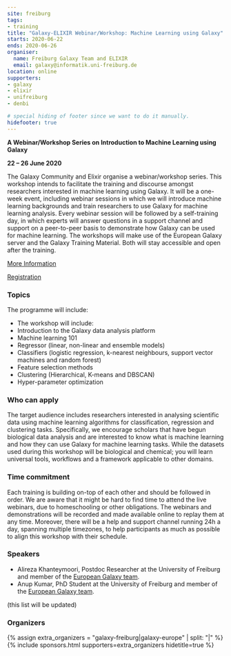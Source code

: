 ```yaml
---
site: freiburg
tags:
- training
title: "Galaxy-ELIXIR Webinar/Workshop: Machine Learning using Galaxy"
starts: 2020-06-22
ends: 2020-06-26
organiser:
  name: Freiburg Galaxy Team and ELIXIR
  email: galaxy@informatik.uni-freiburg.de
location: online
supporters:
- galaxy
- elixir
- unifreiburg
- denbi

# special hiding of footer since we want to do it manually.
hidefooter: true
---
```



**A Webinar/Workshop Series on Introduction to Machine Learning using Galaxy**

**22 – 26 June 2020**

The Galaxy Community and Elixir organise a webinar/workshop series. This workshop intends to facilitate the training and discourse amongst researchers interested in machine learning using Galaxy. It will be a one-week event, including webinar sessions in which we will introduce machine learning backgrounds and  train researchers to use Galaxy for machine learning analysis. Every webinar session will be followed by a self-training day, in which experts will answer questions in a support channel and support on a peer-to-peer basis to demonstrate how Galaxy can be used for machine learning. The workshops will make use of the European Galaxy server and the Galaxy Training Material. Both will stay accessible and open after the training.

[More Information](https://docs.google.com/document/d/1Ug93xz-ogrn8bhjKUsOQQSxNtWZoR3gFOfOHXs4F1nc/preview)

[Registration](https://elixir-europe.org/events/machine-learning-using-galaxy-webinar-workshop-series)


### Topics
The programme will include:
* The workshop will include:
* Introduction to the Galaxy data analysis platform
* Machine learning 101
* Regressor (linear, non-linear and ensemble models)
* Classifiers (logistic regression, k-nearest neighbours, support vector machines and random forest)
* Feature selection methods
* Clustering (Hierarchical, K-means and DBSCAN)
* Hyper-parameter optimization

### Who can apply
The target audience includes researchers interested in analysing scientific data using machine learning algorithms for classification, regression and clustering tasks. Specifically, we encourage scholars that have begun biological data analysis and are interested to know what is machine learning and how they can use Galaxy for machine learning tasks. While the datasets used during this workshop will be biological and chemical; you will learn universal tools, workflows and a framework applicable to other domains.


### Time commitment
Each training is building on-top of each other and should be followed in order. We are aware that it might be hard to find time to attend the live webinars, due to homeschooling or other obligations. The webinars and demonstrations will be recorded and made available online to replay them at any time. Moreover, there will be a help and support channel running 24h a day, spanning multiple timezones, to help participants as much as possible to align this workshop with their schedule.

### Speakers

* Alireza Khanteymoori, Postdoc Researcher at the University of Freiburg and member of the [European Galaxy team](https://usegalaxy-eu.github.io/freiburg/people).
* Anup Kumar,  PhD Student at the University of Freiburg and member of the [European Galaxy team](https://usegalaxy-eu.github.io/freiburg/people).

 (this list will be updated)

### Organizers

{% assign extra_organizers =  "galaxy-freiburg|galaxy-europe" | split: "|"  %}
{% include sponsors.html supporters=extra_organizers hidetitle=true %}
